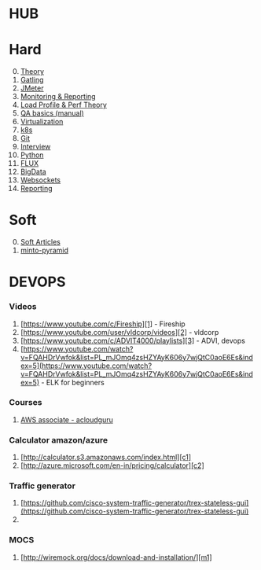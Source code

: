 # HUB
# Hard
0. [Theory](theory)
1. [Gatling](gatling)
2. [JMeter](jmeter/jmeter)
3. [Monitoring & Reporting](monitoring/monitoring)
4. [Load Profile & Perf Theory](theory)
5. [QA basics (manual)](qa)
6. [Virtualization](virtualization)
7. [k8s](k8s/k8s)
8. [Git](git/git)
9. [Interview](interview/interview)
10. [Python](python/python)
11. [FLUX](flux/flux)
12. [BigData](bd/bd)
13. [Websockets](websockets/websockets)
14. [Reporting](reporting/reporting)

# Soft
0. [Soft Articles](soft/soft)
1. [minto-pyramid](https://untools.co/minto-pyramid)

# DEVOPS
### Videos
1. [https://www.youtube.com/c/Fireship][1] - Fireship
2. [https://www.youtube.com/user/vldcorp/videos][2] - vldcorp
3. [https://www.youtube.com/c/ADVIT4000/playlists][3] - ADVI, devops
4. [https://www.youtube.com/watch?v=FQAHDrVwfok&list=PL_mJOmq4zsHZYAyK606y7wjQtC0aoE6Es&index=5](https://www.youtube.com/watch?v=FQAHDrVwfok&list=PL_mJOmq4zsHZYAyK606y7wjQtC0aoE6Es&index=5) - ELK for beginners 

### Courses
1. [AWS associate - acloudguru](https://acloudguru.com/course/aws-certified-solutions-architect-associate-saa-c02-4KYV)

### Calculator amazon/azure
1. [http://calculator.s3.amazonaws.com/index.html][c1]
2. [http://azure.microsoft.com/en-in/pricing/calculator][c2]

### Traffic generator
1. [https://github.com/cisco-system-traffic-generator/trex-stateless-gui](https://github.com/cisco-system-traffic-generator/trex-stateless-gui)
2. 

### MOCS
1. [http://wiremock.org/docs/download-and-installation/][m1]

[1]: https://www.youtube.com/c/Fireship

[2]: https://www.youtube.com/user/vldcorp/videos

[3]: https://www.youtube.com/c/ADVIT4000/playlists

[c1]: http://calculator.s3.amazonaws.com/index.html

[c2]: http://calculator.s3.amazonaws.com/index.html

[m1]: http://wiremock.org/docs/download-and-installation/
